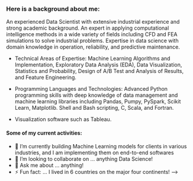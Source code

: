 ### Here is a background about me:
An experienced Data Scientist with extensive industrial experience and strong academic background. An expert in applying computational intelligence methods in a wide variety of fields including CFD and FEA simulations to solve industrial problems. Expertise in data science with domain knowledge in operation, reliability, and predictive maintenance.

- Technical Areas of Expertise:
Machine Learning Algorithms and Implementation, Exploratory Data Analysis (EDA), Data Visualization, Statistics and Probability, Design of A/B Test and Analysis of Results, and Feature Engineering. 

- Programming Languages and Technologies:
Advanced Python programming skills with deep knowledge of data management and machine learning libraries including Pandas, Pumpy, PySpark, Scikit Learn, Matplotlib. 
Shell and Bash scripting, C, Scala, and Fortran. 

- Visualization software such as Tableau.

#### Some of my current activities:
- 🔭 I’m currently building Machine Learning models for clients in various industries, and I am implementing them on end-to-end softwares
- 👯 I’m looking to collaborate on ... anything Data Science!
- 💬 Ask me about ... anything!
- ⚡ Fun fact: ... I lived in 6 countries on the major four continents!
-->
